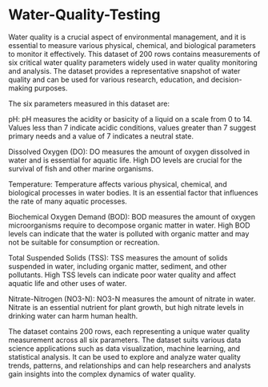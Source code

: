 # Water-Quality-Testing

Water quality is a crucial aspect of environmental management, and it is essential to measure various physical, chemical, and biological parameters to monitor it effectively. This dataset of 200 rows contains measurements of six critical water quality parameters widely used in water quality monitoring and analysis. The dataset provides a representative snapshot of water quality and can be used for various research, education, and decision-making purposes.

The six parameters measured in this dataset are:

pH: pH measures the acidity or basicity of a liquid on a scale from 0 to 14. Values less than 7 indicate acidic conditions, values greater than 7 suggest primary needs and a value of 7 indicates a neutral state.

Dissolved Oxygen (DO): DO measures the amount of oxygen dissolved in water and is essential for aquatic life. High DO levels are crucial for the survival of fish and other marine organisms.

Temperature: Temperature affects various physical, chemical, and biological processes in water bodies. It is an essential factor that influences the rate of many aquatic processes.

Biochemical Oxygen Demand (BOD): BOD measures the amount of oxygen microorganisms require to decompose organic matter in water. High BOD levels can indicate that the water is polluted with organic matter and may not be suitable for consumption or recreation.

Total Suspended Solids (TSS): TSS measures the amount of solids suspended in water, including organic matter, sediment, and other pollutants. High TSS levels can indicate poor water quality and affect aquatic life and other uses of water.

Nitrate-Nitrogen (NO3-N): NO3-N measures the amount of nitrate in water. Nitrate is an essential nutrient for plant growth, but high nitrate levels in drinking water can harm human health.

The dataset contains 200 rows, each representing a unique water quality measurement across all six parameters. The dataset suits various data science applications such as data visualization, machine learning, and statistical analysis. It can be used to explore and analyze water quality trends, patterns, and relationships and can help researchers and analysts gain insights into the complex dynamics of water quality.
